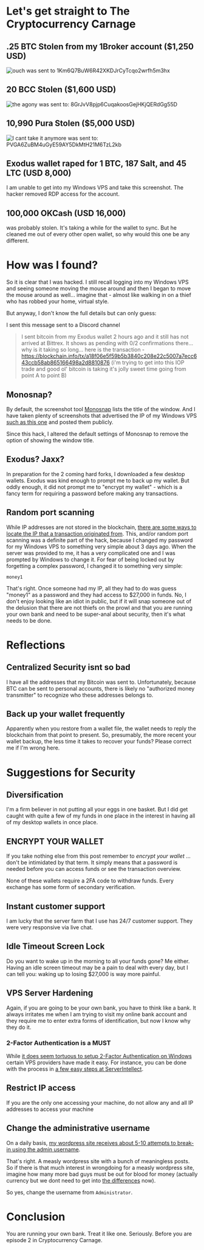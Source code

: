 # Let's get straight to The Cryptocurrency Carnage

## .25 BTC Stolen from my 1Broker account ($1,250 USD)
![ouch](https://monosnap.com/file/DD2jfoxplmsyeoRYVdbm7GeUscgkIt.png)
was sent to
1Km6Q7BuW6R42XKDJrCyTcqo2wrfh5m3hx

## 20 BCC Stolen ($1,600 USD)
![the agony](https://monosnap.com/file/oTjvF7kFFFSEeNDO888BQElkQpWxLR.png)
was sent to:
8GrJvV8pjp6CuqakoosGejHKjQERdGg55D

## 10,990 Pura Stolen ($5,000 USD)
![I cant take it anymore](https://monosnap.com/file/DKecVcLaqW1pGIaJLd4o2QfgFo3iW2.png)
was sent to:
PVGA6ZuBM4uGyE59AY5DkMtH21M6TzL2kb

## Exodus wallet raped for 1 BTC, 187 Salt, and 45 LTC (USD 8,000)
I am unable to get into my Windows VPS and take this screenshot. The
hacker removed RDP access for the account.

## 100,000 OKCash (USD 16,000)
was probably stolen. It's taking a while for the wallet to sync. But
he cleaned me out of every other open wallet, so why would this one be
any different.

# How was I found?

So it is clear that I was hacked. I still recall logging into my
Windows VPS and seeing someone moving the mouse around and then I
began to move the mouse around as well... imagine that - almost like
walking in on a thief who has robbed your home, virtual style.

But anyway, I don't know the full details but can only guess:

I sent this message sent to a Discord channel
> I sent bitcoin from my Exodus wallet 2 hours ago and it still has not arrived at Bittrex. It shows as pending with 0/2 confirmations there... why is it taking so long... here is the transaction - https://blockchain.info/tx/a18f06e5f59b5b3840c208e22c5007a7ecc643ccb58ab865166498a2d8810876
(i'm trying to get into this IOP trade and good ol' bitcoin is taking it's jolly sweet time going from point A to point B)

## Monosnap?
By default, the screenshot tool [Monosnap](https://monosnap.com) lists
the title of the window. And I have taken plenty of screenshots that
advertised the IP of my Windows
VPS
[such as this one](https://monosnap.com/file/d5epIdkbvyJXjx0Sj7DnMEqX1FR0OM) and
posted them publicly.

Since this hack, I altered the default settings of Monosnap to remove
the option of showing the window title.

## Exodus? Jaxx?
In preparation for the 2 coming hard forks, I downloaded a few desktop
wallets. Exodus was kind enough to prompt me to back up my wallet. But
oddly enough, it did not prompt me to "encrypt my wallet" - which is a
fancy term for requiring a password before making any transactions.

## Random port scanning
While IP addresses are not stored in the blockchain, [there are some
ways to locate the IP that a transaction originated from](https://bitcoin.stackexchange.com/questions/193/how-do-i-see-the-ip-address-of-a-bitcoin-transaction). This,
and/or random port scanning was a definite part of the hack, because I
changed my password for my Windows VPS to something very simple about
3 days ago. When the server was provided to me, it has a very
complicated one and I was prompted by Windows to change it. For fear
of being locked out by forgetting a complex password, I changed it to
something very simple:

    money1

That's right. Once someone had my IP, all they had to do was guess
"money1" as a password and they had access to $27,000 in funds. No, I
don't enjoy looking like an idiot in public, but if it will snap
someone out of the delusion that there are not thiefs on the prowl and
that you are running your own bank and need to be super-anal about
security, then it's what needs to be done.

# Reflections

## Centralized Security isnt so bad

I have all the addresses that my Bitcoin was sent to. Unfortunately,
because BTC can be sent to personal accounts, there is likely no
"authorized money transmitter" to recognize who these addresses belongs
to.

## Back up your wallet frequently

Apparently when you restore from a wallet file, the wallet needs to
reply the blockchain from that point to present. So, presumably, the
more recent your wallet backup, the less time it takes to recover your
funds? Please correct me if I'm wrong here.

# Suggestions for Security

## Diversification

I'm a firm believer in not putting all your eggs in one basket. But I
did get caught with quite a few of my funds in one place in the
interest in having all of my desktop wallets in once place.

## ENCRYPT YOUR WALLET

If you take nothing else from this post remember to *encrypt your
wallet* ... don't be intimidated by that term. It simply means that a
password is needed before you can access funds or see the transaction
overview.

None of these wallets require a 2FA code to withdraw funds. Every
exchange has some form of secondary verification.

## Instant customer support

I am lucky that the server farm that I use has 24/7 customer
support. They were very responsive via live chat.

## Idle Timeout Screen Lock

Do you want to wake up in the morning to all your funds gone? Me
either. Having an idle screen timeout may be a pain to deal with every
day, but I can tell you: waking up to losing $27,000 is way more
painful.

## VPS Server Hardening

Again, if you are going to be your own bank, you have to think like a
bank. It always irritates me when I am trying to visit my online bank
account and they require me to enter extra forms of identification,
but now I know why they do it.

### 2-Factor Authentication is a MUST

While
[it does seem tortuous to setup 2-Factor Authentication on Windows](https://docs.microsoft.com/en-us/windows-server/remote/remote-desktop-services/rds-plan-mfa) certain
VPS providers have made it easy. For instance, you can be done with
the process
in
[a few easy steps at ServerIntellect](https://www.serverintellect.com/support/2-factor/rdp-2-factor-login/).


## Restrict IP access

If you are the only one accessing your machine, do not allow any and
all IP addresses to access your machine

## Change the administrative username

On a daily basis, [my wordpress site receives about 5-10 attempts to
break-in using the admin username](https://monosnap.com/file/iS2FujOIhOxxqlSxLL6z4nszQNGUH9).

That's right. A measly wordpress site with a bunch of meaningless
posts. So if there is that much interest in wrongdoing for a measly
wordpress site, imagine how many more bad guys must be out for blood
for money (actually currency but we dont need to get into [the
differences](https://www.youtube.com/watch?v=DyV0OfU3-FU) now).

So yes, change the username from `Administrator`.

# Conclusion

You are running your own bank. Treat it like one. Seriously. Before
you are episode 2 in Cryptocurrency Carnage.
